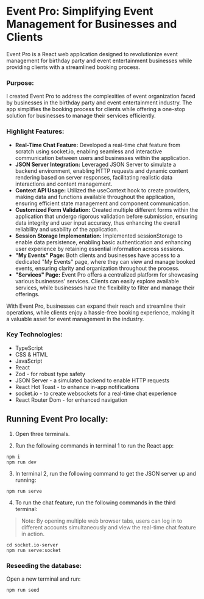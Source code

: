 # Event Pro: Simplifying Event Management for Businesses and Clients

Event Pro is a React web application designed to revolutionize event management for birthday party and event entertainment businesses while providing clients with a streamlined booking process. 

### Purpose:
I created Event Pro to address the complexities of event organization faced by businesses in the birthday party and event entertainment industry. The app simplifies the booking process for clients while offering a one-stop solution for businesses to manage their services efficiently.

### Highlight Features:
- **Real-Time Chat Feature:** Developed a real-time chat feature from scratch using socket.io, enabling seamless and interactive communication between users and businesses within the application.
- **JSON Server Integration:** Leveraged JSON Server to simulate a backend environment, enabling HTTP requests and dynamic content rendering based on server responses, facilitating realistic data interactions and content management.
- **Context API Usage:** Utilized the useContext hook to create providers, making data and functions available throughout the application, ensuring efficient state management and component communication.
- **Customized Form Validation:** Created multiple different forms within the application that undergo rigorous validation before submission, ensuring data integrity and user input accuracy, thus enhancing the overall reliability and usability of the application.
- **Session Storage Implementation:** Implemented sessionStorage to enable data persistence, enabling basic authentication and enhancing user experience by retaining essential information across sessions.
- **"My Events" Page:** Both clients and businesses have access to a dedicated "My Events" page, where they can view and manage booked events, ensuring clarity and organization throughout the process.
- **"Services" Page:** Event Pro offers a centralized platform for showcasing various businesses' services. Clients can easily explore available services, while businesses have the flexibility to filter and manage their offerings.

With Event Pro, businesses can expand their reach and streamline their operations, while clients enjoy a hassle-free booking experience, making it a valuable asset for event management in the industry.

### Key Technologies:

* TypeScript
* CSS & HTML
* JavaScript
* React
* Zod - for robust type safety
* JSON Server - a simulated backend to enable HTTP requests
* React Hot Toast - to enhance in-app notifications
* socket.io - to create websockets for a real-time chat experience
* React Router Dom - for enhanced navigation

## Running Event Pro locally:

1. Open three terminals.

2. Run the following commands in terminal 1 to run the React app:

```
npm i
npm run dev
```

3. In terminal 2, run the following command to get the JSON server up and running:

```
npm run serve
```

4. To run the chat feature, run the following commands in the third terminal:

> Note: By opening multiple web browser tabs, users can log in to different accounts simultaneously and view the real-time chat feature in action.

```
cd socket.io-server
npm run serve:socket
```

### Reseeding the database:

Open a new terminal and run:

```
npm run seed
```
